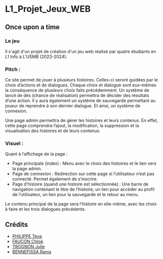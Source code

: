 # L1_Projet_Jeux_WEB
## Once upon a time

### Le jeu
Il s'agit d'un projet de création d'un jeu web réalisé par quatre étudiants en L1 Info à L'USMB (2023-2024).

### Pitch :

Ce site permet de jouer à plusieurs histoires. Celles-ci seront guidées par le choix d’actions et de dialogues. Chaque choix et dialogue sont eux-mêmes la conséquence de plusieurs choix faits précédemment. Un système de lancé de dés (chance de réalisation) permettra de décider des résultats d’une action. Il y aura également un système de sauvegarde permettant au joueur de reprendre à son dernier dialogue. Et ainsi, un système de connexion.

Une page admin permettra de gérer les histoires et leurs contenus. En effet, cette page comprendra l’ajout, la modification, la suppression et la visualisation des histoires et de leurs contenus.

### Visuel :

Quant à l’affichage de la page : 
- Page principale (index) : Menu avec le choix des histoires et le lien vers la page admin.
- Page de connexion : Redirection sur cette page si l’utilisateur n’est pas connecté. Permet également de s’inscrire.
- Page d’histoire (quand une histoire est sélectionnée) : Une barre de navigation contenant le titre de l’histoire, un lien pour accéder au profil de l’utilisateur, un lien pour la sauvegarde et le retour au menu.

Le contenu principal de la page sera l’histoire en elle-même, avec les choix à faire et les trois dialogues précédents.

## Crédits

- [PHILIPPE Teva](https://github.com/TevaPhilippe05)
- [FAUCON Chloé](https://github.com/Bulbiii)
- [TROGNON Julie](https://github.com/jtrognon)
- [BENNEFISSA Rania](https://github.com/raniabnf)
